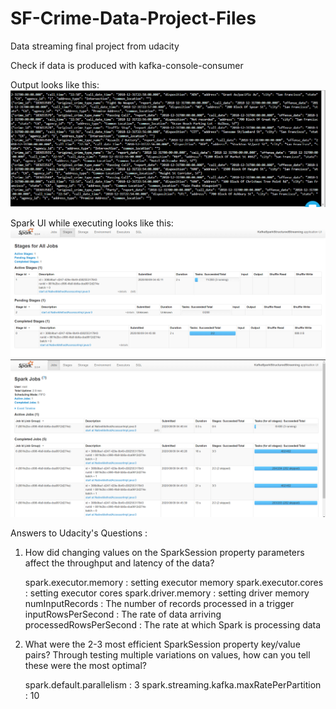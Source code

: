 # SF-Crime-Data-Project-Files
Data streaming final project from udacity 

Check if data is produced with kafka-console-consumer
 
   Output looks like this:
   <img src='kafka.png'/>
   
   
Spark UI while executing looks like this:
   <img src='spark1.png'/>
    <img src='spark2.png'/>


Answers to Udacity's Questions :

1. How did changing values on the SparkSession property parameters affect the throughput and latency of the data?

    spark.executor.memory : setting executor memory 
    spark.executor.cores : setting executor cores
    spark.driver.memory : setting driver memory
    numInputRecords : The number of records processed in a trigger
    inputRowsPerSecond : The rate of data arriving
    processedRowsPerSecond : The rate at which Spark is processing data
    

2. What were the 2-3 most efficient SparkSession property key/value pairs? Through testing multiple variations on values, how can you tell these were the most optimal? 

    spark.default.parallelism : 3
    spark.streaming.kafka.maxRatePerPartition : 10
